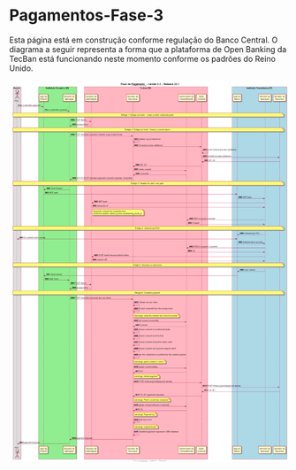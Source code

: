 # Pagamentos-Fase-3

Esta página está em construção conforme regulação do Banco Central. O diagrama a seguir representa a forma que a plataforma de Open Banking da TecBan está funcionando neste momento conforme os padrões do Reino Unido.

![Fluxo de compartilhamento](../images/fluxo_pagamento.png)

